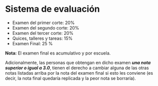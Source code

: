 # Sistema de evaluación

* Examen del primer corte: 20%
* Examen del segundo corte: 20%
* Examen del tercer corte: 20%
* Quices, talleres y tareas: 15%
* Examen Final: 25 %

**Nota:**
El examen final es acumulativo y por escuela.

Adicionalmente, las personas que obtengan en dicho examen **_una nota superior o
igual a 3.0_**, tienen el derecho a cambiar alguna de las otras notas listadas
arriba por la nota del examen final si esto les conviene (es decir, la nota
final quedaría replicada y la peor nota se borraría).

